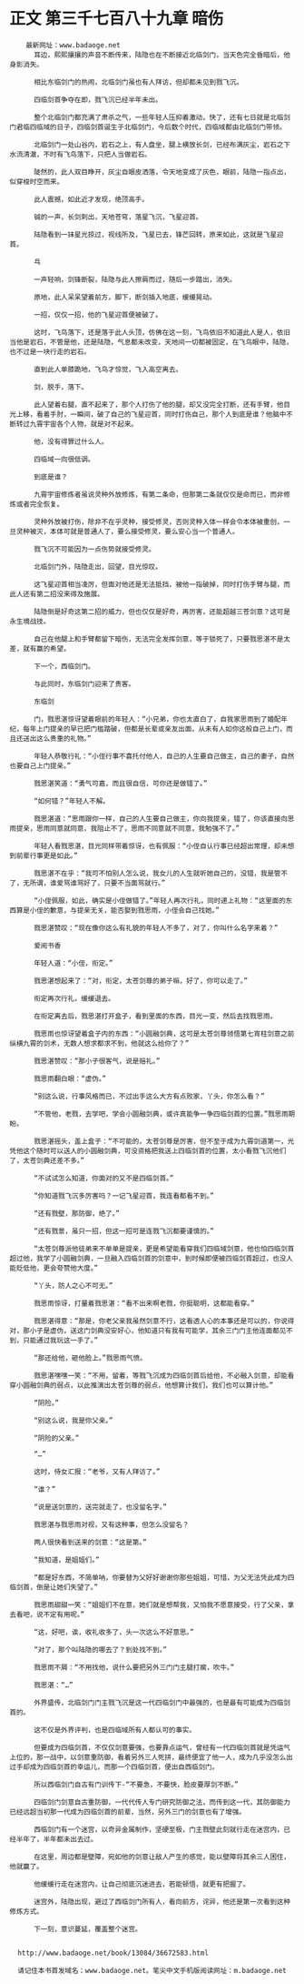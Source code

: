 # 正文 第三千七百八十九章 暗伤
        最新网址：www.badaoge.net
          耳边，熙熙攘攘的声音不断传来，陆隐也在不断接近北临剑门，当天色完全昏暗后，他身影消失。
      
          相比东临剑门的热闹，北临剑门虽也有人拜访，但却都未见到戮飞沉。
      
          四临剑首争夺在即，戮飞沉已经半年未出。
      
          整个北临剑门都充满了肃杀之气，一些年轻人压抑着激动，快了，还有七日就是北临剑门君临四临域的日子，四临剑首诞生于北临剑门，今后数个时代，四临域都由北临剑门带领。
      
          北临剑门一处山谷内，岩石之上，有人盘坐，腿上横放长剑，已经布满灰尘，岩石之下水流清澈，不时有飞鸟落下，只把人当做岩石。
      
          陡然的，此人双目睁开，灰尘自眼皮洒落，令天地变成了灰色，眼前，陆隐一指点出，似穿梭时空而来。
      
          此人震撼，如此近才发现，绝顶高手。
      
          铖的一声，长剑刺出，天地苍穹，落星飞沉，飞星迎首。
      
          陆隐看到一抹星光掠过，视线所及，飞星已去，锋芒回转，原来如此，这就是飞星迎首。
      
          乓
      
          一声轻响，剑锋断裂，陆隐与此人擦肩而过，随后一步踏出，消失。
      
          原地，此人呆呆望着前方，脚下，断剑插入地底，缓缓晃动。
      
          一招，仅仅一招，他的飞星迎首便被破了。
      
          这时，飞鸟落下，还是落于此人头顶，仿佛在这一刻，飞鸟依旧不知道此人是人，依旧当他是岩石，不管是他，还是陆隐，气息都未改变，天地间一切都被固定，在飞鸟眼中，陆隐，也不过是一块行走的岩石。
      
          直到此人单膝跪地，飞鸟才惊觉，飞入高空离去。
      
          剑，脱手，落下。
      
          此人望着右腿，直不起来了，那个人打伤了他的腿，却又没完全打断，还有手臂，他目光上移，看着手肘，一瞬间，破了自己的飞星迎首，同时打伤自己，那个人到底是谁？他脑中不断转过九霄宇宙各个人物，就是对不起来。
      
          他，没有得罪过什么人。
      
          四临域一向很低调。
      
          到底是谁？
      
          九霄宇宙修炼者虽说灵种外放修炼，有第二条命，但那第二条就仅仅是命而已，而非修炼或者完全恢复。
      
          灵种外放被打伤，除非不在乎灵种，接受修灵，否则灵种入体一样会令本体被重创，一旦灵种被灭，本体可就是普通人了，要么接受修灵，要么安心当一个普通人。
      
          戮飞沉不可能因为一点伤势就接受修灵。
      
          北临剑门外，陆隐走出，回望，目光惊叹。
      
          这飞星迎首相当凌厉，但面对他还是无法抵挡，被他一指破掉，同时打伤手臂与腿，而此人还有第二招没来得及施展。
      
          陆隐倒是好奇这第二招的威力，但也仅仅是好奇，再厉害，还能超越三苍剑意？这可是永生境战技。
      
          自己在他腿上和手臂都留下暗伤，无法完全发挥剑意，等于锁死了，只要戮思湛不是太差，就有赢的希望。
      
          下一个，西临剑门。
      
          与此同时，东临剑门迎来了贵客。
      
          东临剑
      
          门，戮思湛惊讶望着眼前的年轻人：“小兄弟，你也太直白了，自我家思雨到了婚配年纪，每年上门提亲的早已把门槛踏破，但都是长辈或亲友出面，从未有人如你这般自己上门，而且还送出这么贵重的礼物。”
      
          年轻人恭敬行礼：“小侄行事不喜托付他人，自己的人生要自己做主，自己的妻子，自然也要自己上门提亲。”
      
          戮思湛笑道：“勇气可嘉，而且很自信，可你还是做错了。”
      
          “如何错？”年轻人不解。
      
          戮思湛道：“思雨跟你一样，自己的人生要自己做主，你向我提亲，错了，你该直接向思雨提亲，思雨同意就同意，我阻止不了，思雨不同意就不同意，我勉强不了。”
      
          年轻人看戮思湛，目光同样带着惊讶，也有佩服：“小侄自认行事已经超出常理，却未想到前辈行事更是如此。”
      
          戮思湛不在乎：“我可不怕别人怎么说，我女儿的人生就听她自己的，没错，我是管不了，无所谓，谁爱骂谁骂好了，只要不当面骂就行。”
      
          “小侄佩服，如此，确实是小侄做错了。”年轻人再次行礼，同时递上礼物：“这里面的东西算是小侄的歉意，与提亲无关，能否娶到戮思雨，小侄会自己找她。”
      
          戮思湛赞叹：“现在像你这么有礼貌的年轻人不多了，对了，你叫什么名字来着？”
      
          爱阅书香
      
          年轻人道：“小侄，衔定。”
      
          戮思湛想起来了：“对，衔定，太苍剑尊的弟子嘛，好了，你可以走了。”
      
          衔定再次行礼，缓缓退去。
      
          在衔定离去后，戮思湛打开盒子，看到里面的东西，目光一变，然后去找戮思雨。
      
          戮思雨也惊讶望着盒子内的东西：“小圆融剑典，这可是太苍剑尊领悟第七宵柱剑意之前纵横九霄的剑术，无数人想求都求不到，他就这么给你了？”
      
          戮思湛赞叹：“那小子很客气，说是赔礼。”
      
          戮思雨翻白眼：“虚伪。”
      
          “别这么说，行事风格而已，不过出手这么大方有点败家，丫头，你怎么看？”
      
          “不管他，老戮，去学吧，学会小圆融剑典，或许真能争一争四临剑首的位置。”戮思雨期盼。
      
          戮思湛摇头，盖上盒子：“不可能的，太苍剑尊是厉害，但不至于成为九霄剑道第一，光凭他这个随时可以送人的小圆融剑典，可没资格把我送上四临剑首的位置，太小看戮飞沉他们了，太苍剑典还差不多。”
      
          “不试试怎么知道，你面对的又不是四临剑首。”
      
          “你知道戮飞沉多厉害吗？一记飞星迎首，我连看都看不到。”
      
          “还有戮壁，那防御，绝了。”
      
          “还有戮景，虽只一招，但这一招可是连戮飞沉都要谨慎的。”
      
          “太苍剑尊派他徒弟来不单单是提亲，更是希望能看穿我们四临域剑意，他也怕四临剑首超过他，我学了小圆融剑典，一旦融入四临剑首的剑意中，到时候即便被四临剑首超过，也没人能贬低他，更会夸赞他大度。”
      
          “丫头，防人之心不可无。”
      
          戮思雨惊讶，打量着戮思湛：“看不出来啊老戮，你挺聪明，这都能看穿。”
      
          戮思湛得意：“那是，你老父亲我虽然剑意不行，这看透人心的本事还是可以的，你说得对，那小子是虚伪，送这门剑典没安好心，他知道只有我有可能学，其余三门门主他连面都见不到，只能通过我玩这一手了。”
      
          “那还给他，砸他脸上。”戮思雨气愤。
      
          戮思湛嘿嘿一笑：“不用，留着，等戮飞沉成为四临剑首后给他，不必融入剑意，却能看穿小圆融剑典的弱点，以此推演出太苍剑尊的弱点，他想算计我们，我们也可以算计他。”
      
          “阴险。”
      
          “别这么说，我是你父亲。”
      
          “阴险的父亲。”
      
          “…”
      
          这时，侍女汇报：“老爷，又有人拜访了。”
      
          “谁？”
      
          “说是送剑意的，送完就走了，也没留名字。”
      
          戮思湛与戮思雨对视，又有这种事，但怎么没留名？
      
          两人很快看到送来的剑意：“这是第。”
      
          “我知道，是姐姐们。”
      
          “都是好东西，不简单呐，你要替为父好好谢谢你那些姐姐，可惜，为父无法凭此成为四临剑首，倒是让她们失望了。”
      
          戮思雨甜甜一笑：“姐姐们不在意，她们就是想帮我，又怕我不愿意接受，行了父亲，拿去看吧，说不定有用呢。”
      
          “这，好吧，诶，收礼收多了，头一次这么不好意思。”
      
          “对了，那个叫陆隐的哪去了？到处找不到。”
      
          戮思雨不屑：“不用找他，说什么要把另外三门门主腿打瘸，吹牛。”
      
          戮思湛：“…”
      
          外界盛传，北临剑门门主戮飞沉是这一代四临剑门中最强的，也是最有可能成为四临剑首的。
      
          这不仅是外界评判，也是四临域所有人都认可的事实。
      
          但要成为四临剑首，不仅仅剑意要强，也要靠点运气，曾经有一代四临剑首就是凭运气上位的，那一战中，以剑意重防御，看着另外三人死拼，最终便宜了他一人，成为几乎没怎么出过手却成为四临剑首的幸运儿，而那一个四临剑首，便出自西临剑门。
      
          所以西临剑门自古有门训传下-“不要急，不要快，脸皮要厚剑不断。”
      
          四临剑门剑意自古重防御，一代代传人专门研究防御之法，而传到这一代，其防御能力已经远超当初那一代成为四临剑首的前辈，当然，另外三门的剑意也有了增强。
      
          西临剑门有一个迷宫，以奇异金属制作，坚硬至极，门主戮壁此刻就行走在迷宫内，已经半年了，半年都未出去过。
      
          在这里，周边都是壁障，宛如他的剑意让敌人产生的感觉，能以壁障将其余三人困住，他就赢了。
      
          他缓缓行走在迷宫内，让自己彻底沉迷进去，若能顿悟，就更有把握了。
      
          迷宫外，陆隐出现，避过了西临剑门所有人，看向前方，诧异，他还是第一次看到这种修炼方式。
      
          下一刻，意识蔓延，覆盖整个迷宫。
      
      
      http://www.badaoge.net/book/13084/36672583.html
      
      请记住本书首发域名：www.badaoge.net。笔尖中文手机版阅读网址：m.badaoge.net